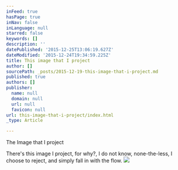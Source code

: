 ```yaml
---
inFeed: true
hasPage: true
inNav: false
inLanguage: null
starred: false
keywords: []
description: ''
datePublished: '2015-12-25T13:06:19.627Z'
dateModified: '2015-12-24T19:34:59.225Z'
title: This image that I project
author: []
sourcePath: _posts/2015-12-19-this-image-that-i-project.md
published: true
authors: []
publisher:
  name: null
  domain: null
  url: null
  favicon: null
url: this-image-that-i-project/index.html
_type: Article

---
```

The Image that I project

There's this image 
I project, for why?, 
I do not know,
none-the-less,
I choose
to reject,
and simply
fall in with the flow.
![](https://the-grid-user-content.s3-us-west-2.amazonaws.com/a552a8d0-8e0d-4b41-8445-b19ce5d82f02.jpg)